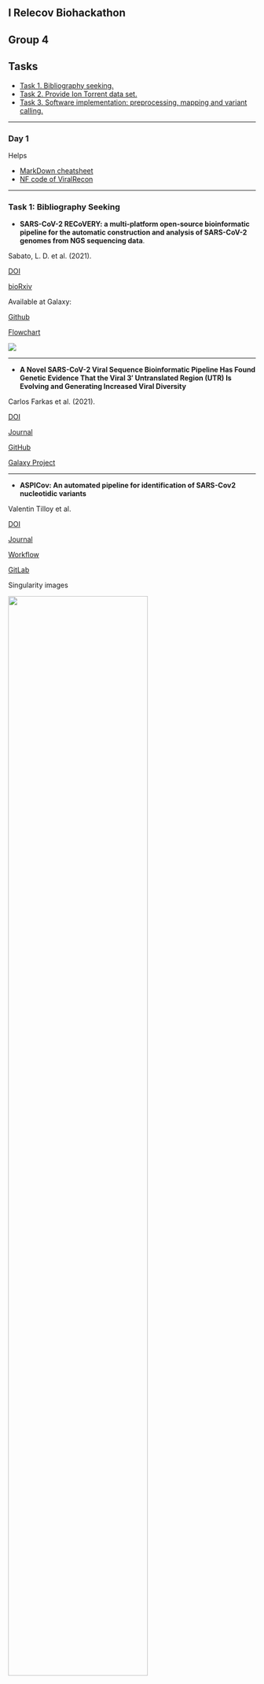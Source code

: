 <a name="home"></a>
  
## I Relecov Biohackathon
## Group 4

## Tasks

<ul>
  <li><a href="#BibliographySeeking">Task 1. Bibliography seeking.</a></li>
  <li><a href="#IonTorrentData">Task 2. Provide Ion Torrent data set.</a></li>
  <li><a href="#SoftwareImplementation">Task 3. Software implementation: preprocessing, mapping and variant calling.</a></li>
</ul>

---

### Day 1

<!-- ************************** SECTION HERE -->

Helps
- [MarkDown cheatsheet](https://www.markdownguide.org/cheat-sheet/)
- [NF code of ViralRecon](https://github.com/jlorsal/viralrecon)

---

<a name="BibliographySeeking"></a>
### Task 1: Bibliography Seeking

- **SARS-CoV-2 RECoVERY: a multi-platform open-source bioinformatic pipeline for the automatic construction and 
analysis of SARS-CoV-2 genomes from NGS sequencing data**. 

Sabato, L. D. et al. (2021).

[DOI](https://doi.org/10.1101/2021.01.16.425365)

[bioRxiv](https://www.biorxiv.org/content/10.1101/2021.01.16.425365v1)

Available at Galaxy: [](https://https//aries.iss.it)

[Github](https://github.com/aknijn/sars-cov-2-recovery)

[Flowchart](https://github.com/aknijn/sars-cov-2-recovery/blob/main/sars-cov-2-recovery.png)

<img src="../group4/images/sars-cov-2-recovery.png" />


---

- **A Novel SARS-CoV-2 Viral Sequence Bioinformatic Pipeline Has Found Genetic Evidence That the Viral 3′ Untranslated Region (UTR) Is Evolving and Generating Increased Viral Diversity**

Carlos Farkas et al. (2021).

[DOI](https://doi.org/10.3389/fmicb.2021.665041)

[Journal](https://www.frontiersin.org/articles/10.3389/fmicb.2021.665041/full)

[GitHub]( https://github.com/cfarkas/SARS-CoV-2-freebayes)

[Galaxy Project](https://usegalaxy.org/u/carlosfarkas/h/snpeffsars-cov-2)


---

- **ASPICov: An automated pipeline for identification of SARS-Cov2 nucleotidic variants**

Valentin Tilloy et al. 

[DOI](https://doi.org/10.1371/journal.pone.0262953)

[Journal](https://journals.plos.org/plosone/article?id=10.1371/journal.pone.0262953)

[Workflow](https://journals.plos.org/plosone/article/figure/image?size=large&id=10.1371/journal.pone.0262953.g001)

[GitLab](https://gitlab.com/vtilloy/aspicov)

Singularity images

<img src="../group4/images/journal.pone.0262953.g001.PNG" width="75%" />


---

- **Ion torrent-based nasopharyngeal swab metatranscriptomics in COVID-19**

Gubio S. Campos et al. (2020).

[DOI](https://doi.org/10.1016/j.jviromet.2020.113888)

[Journal]https://www.sciencedirect.com/science/article/pii/S0166093420301403)

Workflow:

<img src="../group4/images/1-s2.0-S0166093420301403-gr1_lrg.jpg" />


---

- **Comparison of Illumina MiSeq and the Ion Torrent PGM and S5 platforms for whole-genome sequencing of picornaviruses and caliciviruses**

Rachel L. Marine et atl. (2020).

[DOI](https://doi.org/10.1016/j.jviromet.2020.113865)

[Journal](https://www.sciencedirect.com/science/article/pii/S0166093420301178)

  <p align="right" dir="auto">
   <a href="#home" title="Up">
    <img src="../group4/images/home-icon.png" style="max-width: 100%;">
   </a>
 </p>
  

---
  
<!-- ************************** SECTION HERE -->

<a name="IonTorrentData"></a>
### Task 2: Ion Torrent dataset

- Check if FASTQ files from IonTorrent sequencing technology (PGM and/or S5) from the HERA project are available.
- Test directly with the FASTQ files provided (if any) into Viral-Recon.
- Set a BaseQuality filter (?) and other possible filters (depending on the noise within the input reads, specially in indels) in the config of Viral-Recon.
- ...

  <p align="right" dir="auto">
   <a href="#home" title="Up">
    <img src="../group4/images/home-icon.png" style="max-width: 100%;">
   </a>
 </p>
  
  
---

<!-- ************************** SECTION HERE -->
 
<a name="SoftwareImplementation"></a>
### Task 3: Software Implementation

- Check if a UBam-to-FASTQ is needed depending on the IonTorrent datasets provided.
- ...

Some tools for BAM-to-FASTQ:
- [Samtools: bam2fq](http://www.htslib.org/doc/1.1/samtools.html)
- [BEDtools: bamtofastq](https://bedtools.readthedocs.io/en/latest/content/tools/bamtofastq.html)
- [bamtools](https://github.com/pezmaster31/bamtools)

  <p align="right" dir="auto">
   <a href="#home" title="Up">
    <img src="../group4/images/home-icon.png" style="max-width: 100%;">
   </a>
 </p>
  
---

